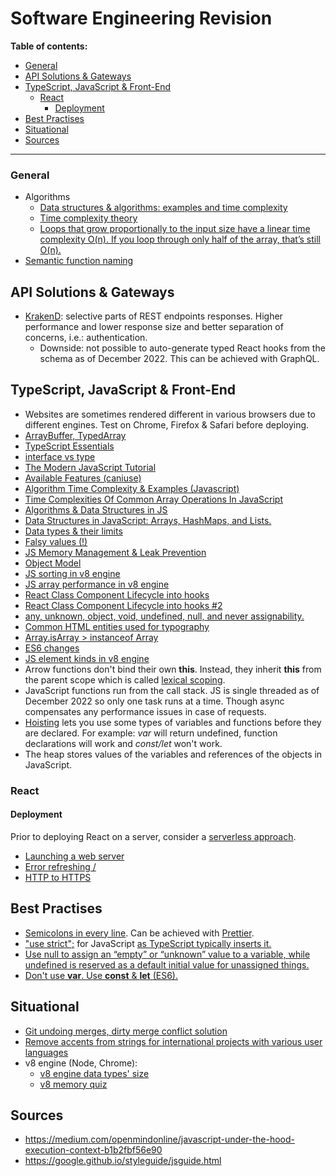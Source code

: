 # Software Engineering Revision

**Table of contents:**
- [General](#general)
- [API Solutions \& Gateways](#api-solutions--gateways)
- [TypeScript, JavaScript \& Front-End](#typescript-javascript--front-end)
  - [React](#react)
    - [Deployment](#deployment)
- [Best Practises](#best-practises)
- [Situational](#situational)
- [Sources](#sources)

---

### General

- Algorithms
    - [Data structures & algorithms: examples and time complexity](https://github.com/skjha1/Data-Structure-Algorithm-Programs)
    - [Time complexity theory](https://en.wikipedia.org/wiki/Time_complexity)
    - [Loops that grow proportionally to the input size have a linear time complexity O(n). If you loop through only half of the array, that’s still O(n).](https://adrianmejia.com/how-to-find-time-complexity-of-an-algorithm-code-big-o-notation)
- [Semantic function naming](https://javascript.info/function-basics#function-naming)


## API Solutions & Gateways
- [KrakenD](https://www.krakend.io/): selective parts of REST endpoints responses. Higher performance and lower response size and better separation of concerns, i.e.: authentication.
    - Downside: not possible to auto-generate typed React hooks from the schema as of December 2022. This can be achieved with GraphQL.


## TypeScript, JavaScript & Front-End

- Websites are sometimes rendered different in various browsers due to different engines. Test on Chrome, Firefox & Safari before deploying.</li>
- <a href="https://javascript.info/arraybuffer-binary-arrays">ArrayBuffer, TypedArray </a>
- <a href="https://github.com/krzkaczor/ts-essentials">TypeScript Essentials</a>
- <a href="https://medium.com/@martin_hotell/interface-vs-type-alias-in-typescript-2-7-2a8f1777af4c">interface vs type</a>
- <a href="https://javascript.info/">The Modern JavaScript Tutorial</a>
- <a href="https://caniuse.com">Available Features (caniuse)</a>
- <a href='https://www.jenniferbland.com/time-complexity-analysis-in-javascript/'>Algorithm Time Complexity & Examples (Javascript)</a> 
- <a href='https://medium.com/@ashfaqueahsan61/time-complexities-of-common-array-operations-in-javascript-c11a6a65a168'>Time Complexities Of Common Array Operations In JavaScript</a>
- <a href="https://github.com/trekhleb/javascript-algorithms">Algorithms & Data Structures in JS</a>
- <a href='https://adrianmejia.com/data-structures-time-complexity-for-beginners-arrays-hashmaps-linked-lists-stacks-queues-tutorial/'>Data Structures in JavaScript: Arrays, HashMaps, and Lists.</a>
- <a href="https://developer.mozilla.org/en-US/docs/Web/JavaScript/Data_structures">Data types & their limits</a>
- <a href="https://developer.mozilla.org/en-US/docs/Glossary/Falsy">Falsy values (!)</a>
- <a href="https://blog.sessionstack.com/how-javascript-works-memory-management-how-to-handle-4-common-memory-leaks-3f28b94cfbec">JS Memory Management & Leak Prevention
- <a href="https://developer.mozilla.org/en-US/docs/Web/JavaScript/Guide/Details_of_the_Object_Model">Object Model</a>
- <a href="https://v8.dev/blog/array-sort">JS sorting in v8 engine</a>
- <a href="https://firstclassjs.com/under-the-hood-arrays-in-js/">JS array performance in v8 engine</a>
- <a href="https://stackoverflow.com/questions/53464595/how-to-use-componentwillmount-in-react-hooks/62701724#62701724">React Class Component Lifecycle into hooks</a>
- <a href="https://stackoverflow.com/a/55768105">React Class Component Lifecycle into hooks #2</a>
- <a href='https://www.typescriptlang.org/docs/handbook/type-compatibility.html#any-unknown-object-void-undefined-null-and-never-assignability'>any, unknown, object, void, undefined, null, and never assignability.</a>
- <a href='https://www.w3.org/wiki/Common_HTML_entities_used_for_typography'>Common HTML entities used for typography</a>
- <a href='https://stackoverflow.com/a/22289982'>Array.isArray > instanceof Array</a>
- <a href="https://github.com/lukehoban/es6features">ES6 changes</a>
- <a href="https://v8.dev/blog/elements-kinds">JS element kinds in v8 engine</a>
- Arrow functions don't bind their own <b>this</b>. Instead, they inherit <b>this</b> from the parent scope which is called <a href='https://stackoverflow.com/a/1047491'>lexical scoping</a>.
- JavaScript functions run from the call stack. JS is single threaded as of December 2022 so only one task runs at a time. Though async compensates any performance issues in case of requests.
- <a href='https://developer.mozilla.org/en-US/docs/Glossary/Hoisting'>Hoisting</a> lets you use some types of variables and functions before they are declared. For example: <i>var</i> will return undefined, function declarations will work and <i>const/let</i> won't work. 
- The heap stores values of the variables and references of the objects in JavaScript.

### React
#### Deployment
Prior to deploying React on a server, consider a [serverless approach](https://learn.microsoft.com/en-us/azure/developer/javascript/how-to/with-web-app/static-web-app-with-swa-cli/introduction).
- [Launching a web server](https://medium.com/@timmykko/deploying-create-react-app-with-nginx-and-ubuntu-e6fe83c5e9e7)
- [Error refreshing /](https://ui.dev/react-router-cannot-get-url-refresh/)
- [HTTP to HTTPS](https://serversforhackers.com/c/redirect-http-to-https-nginx)
## Best Practises

- <a href='https://javascript.info/structure#semicolon'>Semicolons in every line</a>. Can be achieved with <a href="https://prettier.io/">Prettier</a>.
- <a href='https://javascript.info/strict-mode'>"use strict";</a> for JavaScript <a href='https://stackoverflow.com/a/31392947'>as TypeScript typically inserts it.</a>
- <a href='https://javascript.info/types#the-undefined-value'>Use null to assign an “empty” or “unknown” value to a variable, while undefined is reserved as a default initial value for unassigned things.</a>
- <a href="https://medium.com/@codingsam/awesome-javascript-no-more-var-working-title-999428999994">Don't use <b>var</b>. Use <b>const</b> & <b>let</b> (ES6).</a>


## Situational
- [Git undoing merges, dirty merge conflict solution](https://stackoverflow.com/a/2389423)
- [Remove accents from strings for international projects with various user languages](https://npm.io/package/remove-accents)
- v8 engine (Node, Chrome):
  - [v8 engine data types' size](https://www.mattzeunert.com/2016/07/24/javascript-array-object-sizes.html)
  - [v8 memory quiz](https://www.mattzeunert.com/2018/01/25/v8-javascript-memory-quiz.html)



## Sources
- https://medium.com/openmindonline/javascript-under-the-hood-execution-context-b1b2fbf56e90
- https://google.github.io/styleguide/jsguide.html
